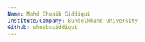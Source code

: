 ```yaml
---
Name: Mohd Shuaib Siddiqui
Institute/Company: Bundelkhand University
Github: shoebxsiddiqui
---
```

